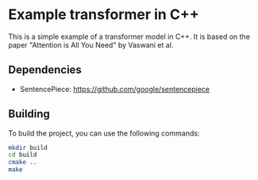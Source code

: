 # Example transformer in C++

This is a simple example of a transformer model in C++. It is based on the paper "Attention is All You Need" by Vaswani et al.

## Dependencies

- SentencePiece: https://github.com/google/sentencepiece

## Building

To build the project, you can use the following commands:

```bash
mkdir build
cd build
cmake ..
make
```
